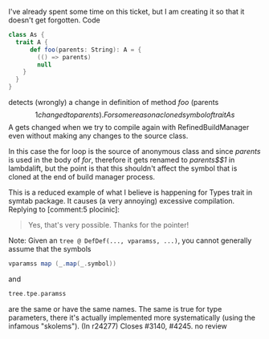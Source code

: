 I've already spent some time on this ticket, but I am creating it so that it doesn't get forgotten.
Code
```scala
class As {
  trait A {
      def foo(parents: String): A = {
        (() => parents)
        null
    }
  }
}
```
detects (wrongly) a change in definition of method *foo* (parents$$1 changed to parents). For some reason a cloned symbol of trait As$$A gets changed when we try to compile again with RefinedBuildManager even without making any changes to the source class.

In this case the for loop is the source of anonymous class and since *parents* is used in the body of *for*, therefore it gets renamed to *parents$$1* in lambdalift, but the point is that this shouldn't affect the symbol that is cloned at the end of build manager process.

This is a reduced example of what I believe is happening for Types trait in symtab package. It causes (a very annoying) excessive compilation.
Replying to [comment:5 plocinic]:
> Yes, that's very possible. Thanks for the pointer!

Note: Given an `tree @ DefDef(..., vparamss, ...)`, you cannot generally assume that the symbols
```scala
vparamss map (_.map(_.symbol))
```
and
```scala
tree.tpe.paramss
```
are the same or have the same names. The same is true for type parameters, there it's actually implemented more systematically (using the infamous "skolems").
(In r24277) Closes #3140, #4245. no review
